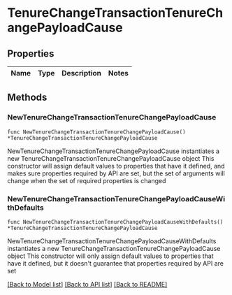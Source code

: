 # TenureChangeTransactionTenureChangePayloadCause

## Properties

Name | Type | Description | Notes
------------ | ------------- | ------------- | -------------

## Methods

### NewTenureChangeTransactionTenureChangePayloadCause

`func NewTenureChangeTransactionTenureChangePayloadCause() *TenureChangeTransactionTenureChangePayloadCause`

NewTenureChangeTransactionTenureChangePayloadCause instantiates a new TenureChangeTransactionTenureChangePayloadCause object
This constructor will assign default values to properties that have it defined,
and makes sure properties required by API are set, but the set of arguments
will change when the set of required properties is changed

### NewTenureChangeTransactionTenureChangePayloadCauseWithDefaults

`func NewTenureChangeTransactionTenureChangePayloadCauseWithDefaults() *TenureChangeTransactionTenureChangePayloadCause`

NewTenureChangeTransactionTenureChangePayloadCauseWithDefaults instantiates a new TenureChangeTransactionTenureChangePayloadCause object
This constructor will only assign default values to properties that have it defined,
but it doesn't guarantee that properties required by API are set


[[Back to Model list]](../README.md#documentation-for-models) [[Back to API list]](../README.md#documentation-for-api-endpoints) [[Back to README]](../README.md)


